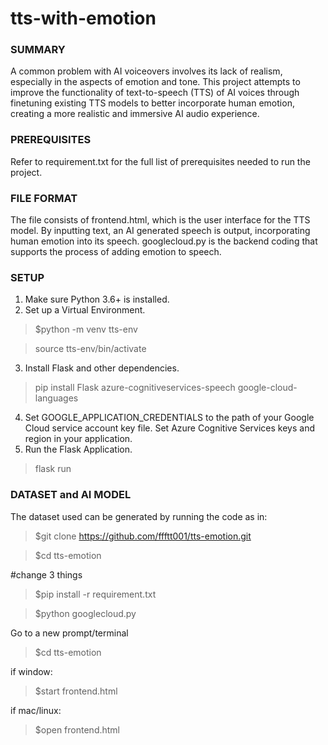 # tts-with-emotion

### SUMMARY

A common problem with AI voiceovers involves its lack of realism, especially in the aspects of emotion and tone. This project attempts to improve the functionality of text-to-speech (TTS) of AI voices through finetuning existing TTS models to better incorporate human emotion, creating a more realistic and immersive AI audio experience. 


### PREREQUISITES

Refer to requirement.txt for the full list of prerequisites needed to run the project.


### FILE FORMAT

The file consists of frontend.html, which is the user interface for the TTS model. By inputting text, an AI generated speech is output, incorporating human emotion into its speech. googlecloud.py is the backend coding that supports the process of adding emotion to speech.


### SETUP

1. Make sure Python 3.6+ is installed.
2. Set up a Virtual Environment.
  >$python -m venv tts-env

  >source tts-env/bin/activate
3. Install Flask and other dependencies.
  >pip install Flask azure-cognitiveservices-speech google-cloud-languages
4. Set GOOGLE_APPLICATION_CREDENTIALS to the path of your Google Cloud service account key file.
Set Azure Cognitive Services keys and region in your application.
5. Run the Flask Application.
  >flask run


### DATASET and AI MODEL

The dataset used can be generated by running the code as in:



>$git clone https://github.com/ffftt001/tts-emotion.git

>$cd tts-emotion

#change 3 things

>$pip install -r requirement.txt

>$python googlecloud.py


Go to a new prompt/terminal
>$cd tts-emotion

if window:
>$start frontend.html

if mac/linux:
>$open frontend.html







